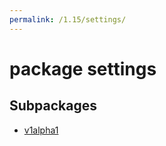```yaml
---
permalink: /1.15/settings/
---
```


# package settings



## Subpackages

* [v1alpha1](settings-v1alpha1.md)